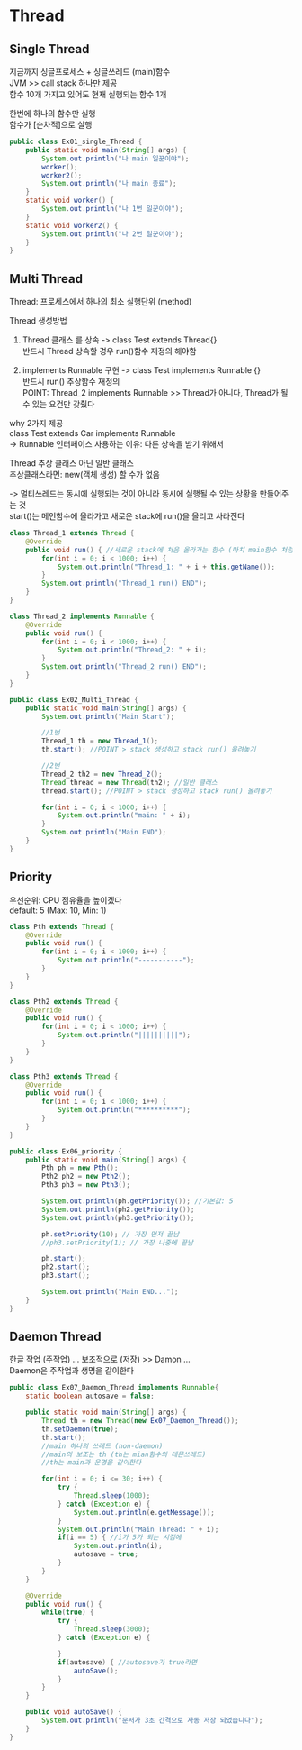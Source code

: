 # Thread

## Single Thread
지금까지 싱글프로세스 + 싱글쓰레드 (main)함수<br>
JVM >> call stack 하나만 제공<br>
함수 10개 가지고 있어도 현재 실행되는 함수 1개

한번에 하나의 함수만 실행<br>
함수가 [순차적]으로 실행
```java
public class Ex01_single_Thread {
	public static void main(String[] args) {
		System.out.println("나 main 일꾼이야");
		worker();
		worker2();
		System.out.println("나 main 종료");
	}
	static void worker() {
		System.out.println("나 1번 일꾼이야");
	}
	static void worker2() {
		System.out.println("나 2번 일꾼이야");
	}
}
```

## Multi Thread
Thread: 프로세스에서 하나의 최소 실행단위 (method)

Thread 생성방법
1. Thread 클래스 를 상속 -> class Test extends Thread{} <br>
반드시 Thread 상속할 경우 run()함수 재정의 해야함

2. implements Runnable 구현 -> class Test implements Runnable {} <br>
반드시 run() 추상함수 재정의 <br>
POINT: Thread_2 implements Runnable >> Thread가 아니다, Thread가 될 수 있는 요건만 갖췄다

why 2가지 제공 <br>
class Test extends Car implements Runnable <br>
-> Runnable 인터페이스 사용하는 이유: 다른 상속을 받기 위해서

Thread 추상 클래스 아닌 일반 클래스 <br>
추상클래스라면: new(객체 생성) 할 수가 없음

-> 멀티쓰레드는 동시에 실행되는 것이 아니라 동시에 실행될 수 있는 상황을 만들어주는 것 <br>
start()는 메인함수에 올라가고 새로운 stack에 run()을 올리고 사라진다

```java
class Thread_1 extends Thread {
	@Override
	public void run() { //새로운 stack에 처음 올라가는 함수 (마치 main함수 처럼)
		for(int i = 0; i < 1000; i++) {
			System.out.println("Thread_1: " + i + this.getName());
		}
		System.out.println("Thread_1 run() END");
	}
}

class Thread_2 implements Runnable {
	@Override
	public void run() {
		for(int i = 0; i < 1000; i++) {
			System.out.println("Thread_2: " + i);
		}
		System.out.println("Thread_2 run() END");
	}
}

public class Ex02_Multi_Thread {
	public static void main(String[] args) {
		System.out.println("Main Start");

		//1번
		Thread_1 th = new Thread_1();
		th.start(); //POINT > stack 생성하고 stack run() 올려놓기

		//2번
		Thread_2 th2 = new Thread_2();
		Thread thread = new Thread(th2); //일반 클래스
		thread.start(); //POINT > stack 생성하고 stack run() 올려놓기

		for(int i = 0; i < 1000; i++) {
			System.out.println("main: " + i);
		}
		System.out.println("Main END");
	}
}
```

## Priority
우선순위: CPU 점유율을 높이겠다 <br>
default: 5 (Max: 10, Min: 1)

```java
class Pth extends Thread {
	@Override
	public void run() {
		for(int i = 0; i < 1000; i++) {
			System.out.println("-----------");
		}
	}
}

class Pth2 extends Thread {
	@Override
	public void run() {
		for(int i = 0; i < 1000; i++) {
			System.out.println("||||||||||");
		}
	}
}

class Pth3 extends Thread {
	@Override
	public void run() {
		for(int i = 0; i < 1000; i++) {
			System.out.println("**********");
		}
	}
}

public class Ex06_priority {
	public static void main(String[] args) {
		Pth ph = new Pth();
		Pth2 ph2 = new Pth2();
		Pth3 ph3 = new Pth3();

		System.out.println(ph.getPriority()); //기본값: 5
		System.out.println(ph2.getPriority());
		System.out.println(ph3.getPriority());

		ph.setPriority(10); // 가장 먼저 끝남
		//ph3.setPriority(1); // 가장 나중에 끝남

		ph.start();
		ph2.start();
		ph3.start();

		System.out.println("Main END...");
	}
}
```

## Daemon Thread
한글 작업 (주작업) ... 보조적으로 (저장) >> Damon ... <br>
Daemon은 주작업과 생명을 같이한다
```java
public class Ex07_Daemon_Thread implements Runnable{
	static boolean autosave = false;

	public static void main(String[] args) {
		Thread th = new Thread(new Ex07_Daemon_Thread());
		th.setDaemon(true);
		th.start();
		//main 하나의 쓰레드 (non-daemon)
		//main의 보조는 th (th는 mian함수의 데몬쓰레드)
		//th는 main과 운명을 같이한다

		for(int i = 0; i <= 30; i++) {
			try {
				Thread.sleep(1000);
			} catch (Exception e) {
				System.out.println(e.getMessage());
			}
			System.out.println("Main Thread: " + i);
			if(i == 5) { //i가 5가 되는 시점에
				System.out.println(i);
				autosave = true;
			}
		}
	}

	@Override
	public void run() {
		while(true) {
			try {
				Thread.sleep(3000);
			} catch (Exception e) {

			}
			if(autosave) { //autosave가 true라면
				autoSave();
			}
		}
	}

	public void autoSave() {
		System.out.println("문서가 3초 간격으로 자동 저장 되었습니다");
	}
}
```
